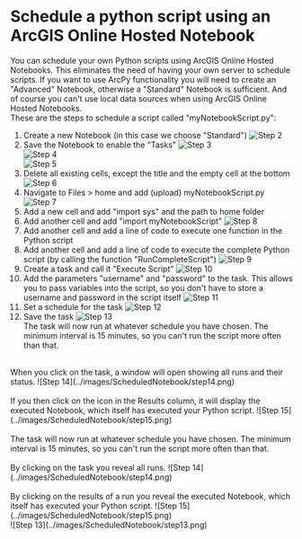# Schedule a python script using an ArcGIS Online Hosted Notebook
You can schedule your own Python scripts using ArcGIS Online Hosted Notebooks. This eliminates the need of having your own server to schedule scripts. If you want to use ArcPy functionality you will need to create an "Advanced" Notebook, otherwise a "Standard" Notebook is sufficient. And of course you can't use local data sources when using ArcGIS Online Hosted Notebooks.
<br>
These are the steps to schedule a script called "myNotebookScript.py":
<br>
1. Create a new Notebook (in this case we choose "Standard")
![Step 2](../images/ScheduledNotebook/step2.png)<br/>
2. Save the Notebook to enable the "Tasks"
![Step 3](../images/ScheduledNotebook/step3.png)<br/>
![Step 4](../images/ScheduledNotebook/step4.png)<br/>
![Step 5](../images/ScheduledNotebook/step5.png)<br/>
3. Delete all existing cells, except the title and the empty cell at the bottom
![Step 6](../images/ScheduledNotebook/step6.png)<br/>
4. Navigate to Files > home and add (upload) myNotebookScript.py
![Step 7](../images/ScheduledNotebook/step7.png)<br/>
5. Add a new cell and add "import sys" and  the path to home folder
6. Add another cell and add "import myNotebookScript"
![Step 8](../images/ScheduledNotebook/step8.png)<br/>
7. Add another cell and add a line of code to execute one function in the Python script
8. Add another cell and add a line of code to execute the complete Python script (by calling the function "RunCompleteScript")
![Step 9](../images/ScheduledNotebook/step9.png)<br/>
9. Create a task and call it "Execute Script"
![Step 10](../images/ScheduledNotebook/step10.png)<br/>
10. Add the parameters "username" and "password" to the task. This allows you to pass variables into the script, so you don't have to store a username and password in the script itself
![Step 11](../images/ScheduledNotebook/step11.png)<br/>
11. Set a schedule for the task
![Step 12](../images/ScheduledNotebook/step12.png)<br/>
12. Save the task
![Step 13](../images/ScheduledNotebook/step13.png)<br/>
The task will now run at whatever schedule you have chosen. The minimum interval is 15 minutes, so you can't run the script more often than that.
<br>
When you click on the task, a window will open showing all runs and their status.
![Step 14](../images/ScheduledNotebook/step14.png)<br/>
<br>
If you then click on the icon in the Results column, it will display the executed Notebook, which itself has executed your Python script.
![Step 15](../images/ScheduledNotebook/step15.png)<br/>
<br>
The task will now run at whatever schedule you have chosen. The minimum interval is 15 minutes, so you can't run the script more often than that.
<br>
<br>
By clicking on the task you reveal all runs.
![Step 14](../images/ScheduledNotebook/step14.png)<br/>
<br>
By clicking on the results of a run you reveal the executed Notebook, which itself has executed your Python script.
![Step 15](../images/ScheduledNotebook/step15.png)<br/>
![Step 13](../images/ScheduledNotebook/step13.png)<br/>